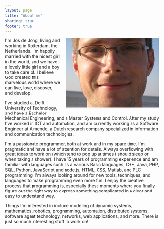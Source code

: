 ```yaml
---
layout: page
title: "About me"
sharing: true
footer: true
---
```


<div style="float: right; margin: 0 5px 20px 20px;">
    <img src="/images/about/jos.jpg" />
</div>

I'm Jos de Jong, living and working in Rotterdam, the Netherlands.
I'm happily married with the nicest girl in the world,
and we have a lovely little girl and a boy to take care of.
I believe God created this marvelous world
where we can live, love, discover, and develop.

I've studied at Delft University of Technology, and have a Bachelor
Mechanical Engineering, and a Master Systems and Control.
After my study I've worked in ICT and automation, and am currently working
as a Software Engineer at Almende, a Dutch research company specialized in
information and communication technologies.

I'm a passionate programmer, both at work and in my spare time.
I'm pragmatic and have a lot of attention for details.
Always overflowing with great ideas to work on
(which tend to pop up at times I should sleep or when taking a shower).
I have 15 years of programming experience and am familiar with languages such
as a various Basic languages, C++, Java, PHP, SQL, Python, JavaScript and node.js,
HTML, CSS, Matlab, and PLC programming.
I'm always looking around for new tools, techniques, and languages to make
programming even more fun.
I enjoy the creative process that programming is, especially these moments
where you finally figure out the right way to express something complicated
in a clear and easy to understand way.

Things I'm interested in include modeling of dynamic systems, mathematics,
robotics, programming, automation, distributed systems,
software agent technology, networks, web applications, and more.
There is just so much interesting stuff to work on!
